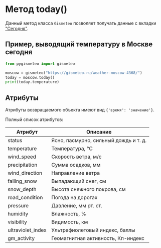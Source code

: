 # Метод today()

Данный метод класса `Gismeteo` позволяет получать данные с вкладки ["Сегодня"](https://gismeteo.ru/weather-moscow-4368/today/).

## Пример, выводящий температуру в Москве сегодня

```python
from pygismeteo import gismeteo

moscow = gismeteo("https://gismeteo.ru/weather-moscow-4368/")
today = moscow.today()
print(today.temperature)
```

## Атрибуты

Атрибуты возвращаемого объекта имеют вид `{'время': 'значение'}`.

Полный список атрибутов:

| Атрибут           | Описание                              |
| ----------------- | ------------------------------------- |
| status            | Ясно, пасмурно, сильный дождь и т. д. |
| temperature       | Температура, °C                       |
| wind_speed        | Скорость ветра, м/с                   |
| precipitation     | Сумма осадков, мм                     |
| wind_direction    | Направление ветра                     |
| falling_snow      | Выпадающий снег, см                   |
| snow_depth        | Высота снежного покрова, см           |
| road_condition    | Погода на дорогах                     |
| pressure          | Давление, мм рт. ст.                  |
| humidity          | Влажность, %                          |
| visibility        | Видимость, км                         |
| ultraviolet_index | Ультрафиолетовый индекс, баллы        |
| gm_activity       | Геомагнитная активность, Кп-индекс    |
